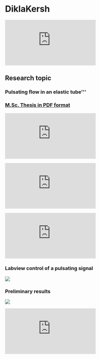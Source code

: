 # DiklaKersh

![][1]



## Research topic

### Pulsating flow in an elastic tube'''

### [M.Sc. Thesis in PDF format][2]

![][3]



![][4]



![][5]



### Labview control of a pulsating signal

![][6]



### Preliminary results

![][7]



![][8]

 [1]: http://newhost.site/pmwiki.php?n=People.DiklaKersh?action=download&upname=dikla.jpg ""
 [2]: https://www.box.com/s/b36a307a346ed09ffeae
 [3]: http://newhost.site/pmwiki.php?n=People.DiklaKersh?action=download&upname=experimental_setup_scheme.jpg ""
 [4]: http://newhost.site/pmwiki.php?n=People.DiklaKersh?action=download&upname=experimental_setup_scheme.png ""
 [5]: http://newhost.site/pmwiki.php?n=People.DiklaKersh?action=download&upname=IMG_9091.jpg ""
 [6]: http://lh6.ggpht.com/_Ehhk1abDUqc/S34zIrGp_1I/AAAAAAAAJ0k/ZEcntdlgKF0/s400/Labview%20control%20system.jpg ""
 [7]: http://lh4.ggpht.com/_Ehhk1abDUqc/S342CQWEw5I/AAAAAAAAJ1Y/NjS3P8o5qjI/s400/profiles_700_quiver.jpg ""
 [8]: http://newhost.site/pmwiki.php?n=People.DiklaKersh?action=download&upname=profiles.jpg ""